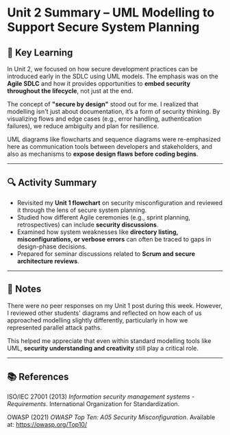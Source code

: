 # Unit 2 Summary – UML Modelling to Support Secure System Planning

## 🧠 Key Learning

In Unit 2, we focused on how secure development practices can be introduced early in the SDLC using UML models. The emphasis was on the **Agile SDLC** and how it provides opportunities to **embed security throughout the lifecycle**, not just at the end.

The concept of **"secure by design"** stood out for me. I realized that modelling isn't just about documentation, it’s a form of security thinking. By visualizing flows and edge cases (e.g., error handling, authentication failures), we reduce ambiguity and plan for resilience.

UML diagrams like flowcharts and sequence diagrams were re-emphasized here as communication tools between developers and stakeholders, and also as mechanisms to **expose design flaws before coding begins**.

---

## 🔍 Activity Summary

- Revisited my **Unit 1 flowchart** on security misconfiguration and reviewed it through the lens of secure system planning.
- Studied how different Agile ceremonies (e.g., sprint planning, retrospectives) can include **security discussions**.
- Examined how system weaknesses like **directory listing, misconfigurations, or verbose errors** can often be traced to gaps in design-phase decisions.
- Prepared for seminar discussions related to **Scrum and secure architecture reviews**.

---

## 🚧 Notes

There were no peer responses on my Unit 1 post during this week. However, I reviewed other students' diagrams and reflected on how each of us approached modelling slightly differently, particularly in how we represented parallel attack paths.

This helped me appreciate that even within standard modelling tools like UML, **security understanding and creativity** still play a critical role.

---

## 📚 References

ISO/IEC 27001 (2013) *Information security management systems - Requirements*. International Organization for Standardization.

OWASP (2021) *OWASP Top Ten: A05 Security Misconfiguration*. Available at: https://owasp.org/Top10/

